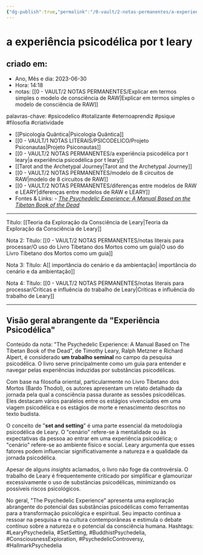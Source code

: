 ```yaml
---
{"dg-publish":true,"permalink":"/0-vault/2-notas-permanentes/a-experiencia-psicodelica-por-t-leary/","tags":["permanente","psicodelico","totalizante","eternoaprendiz","psique","filosofia","criatividade","LearyPsychedelia","SetSetting","BuddhistPsychedelia","ConsciousnessExploration","PsychedelicControversy","HallmarkPsychedelia"],"dgHomeLink":true,"dgShowLocalGraph":true,"dgShowFileTree":true,"dgEnableSearch":true,"noteIcon":""}
---
```


# a experiência psicodélica por t leary

## criado em: 
-  Ano, Mês e dia: 2023-06-30
- Hora: 14:18
- notas: [[0 - VAULT/2 NOTAS PERMANENTES/Explicar em termos simples o modelo de consciência de RAW\|Explicar em termos simples o modelo de consciência de RAW]]

palavras-chave: #psicodelico #totalizante #eternoaprendiz 
#psique #filosofia #criatividade 

- [[Psicologia Quântica\|Psicologia Quântica]]
- [[0 - VAULT/1 NOTAS LITERAIS/PSICODELICO/Projeto Psiconautas\|Projeto Psiconautas]]
- [[0 - VAULT/2 NOTAS PERMANENTES/a experiência psicodélica por t leary\|a experiência psicodélica por t leary]]
- [[Tarot and the Archetypal Journey\|Tarot and the Archetypal Journey]]
- [[0 - VAULT/2 NOTAS PERMANENTES/modelo de 8 circuitos de RAW\|modelo de 8 circuitos de RAW]]
- [[0 - VAULT/2 NOTAS PERMANENTES/diferenças entre modelos de RAW e LEARY\|diferenças entre modelos de RAW e LEARY]]
- Fontes & Links: - _[The Psychedelic Experience: A Manual Based on the Tibetan Book of the Dead](https://en.wikipedia.org/wiki/The_Psychedelic_Experience:_A_Manual_Based_on_the_Tibetan_Book_of_the_Dead)_
---



Título: [[Teoria da Exploração da Consciência de Leary\|Teoria da Exploração da Consciência de Leary]]


Nota 2:
Título: [[0 - VAULT/2 NOTAS PERMANENTES/notas literais para processar/O uso do Livro Tibetano dos Mortos como um guia\|O uso do Livro Tibetano dos Mortos como um guia]]


Nota 3:
Título: A[[ importância do cenário e da ambientação\| importância do cenário e da ambientação]]


Nota 4:
Título: [[0 - VAULT/2 NOTAS PERMANENTES/notas literais para processar/Críticas e influência do trabalho de Leary\|Críticas e influência do trabalho de Leary]]

---

## Visão geral abrangente da "Experiência Psicodélica"
Conteúdo da nota: "The Psychedelic Experience: A Manual Based on The Tibetan Book of the Dead", de Timothy Leary, Ralph Metzner e Richard Alpert, é considerado **um trabalho seminal** no campo da pesquisa psicodélica. O livro serve principalmente como um guia para entender e navegar pelas experiências induzidas por substâncias psicodélicas.

Com base na filosofia oriental, particularmente no Livro Tibetano dos Mortos (Bardo Thodol), os autores apresentam um relato detalhado da jornada pela qual a consciência passa durante as sessões psicodélicas. Eles destacam vários paralelos entre os estágios vivenciados em uma viagem psicodélica e os estágios de morte e renascimento descritos no texto budista.

O conceito de "**set and setting**" é uma parte essencial da metodologia psicodélica de Leary. O "cenário" refere-se à mentalidade ou às expectativas da pessoa ao entrar em uma experiência psicodélica; o "cenário" refere-se ao ambiente físico e social. Leary argumenta que esses fatores podem influenciar significativamente a natureza e a qualidade da jornada psicodélica.

Apesar de alguns *insights* aclamados, o livro não foge da controvérsia. O trabalho de Leary é frequentemente criticado por simplificar e glamourizar excessivamente o uso de substâncias psicodélicas, minimizando os possíveis riscos psicológicos.

No geral, "The Psychedelic Experience" apresenta uma exploração abrangente do potencial das substâncias psicodélicas como ferramentas para a transformação psicológica e espiritual. Seu impacto continua a ressoar na pesquisa e na cultura contemporâneas e estimula o debate contínuo sobre a natureza e o potencial da consciência humana.
Hashtags: #LearyPsychedelia, #SetSetting, #BuddhistPsychedelia, #ConsciousnessExploration, #PsychedelicControversy, #HallmarkPsychedelia